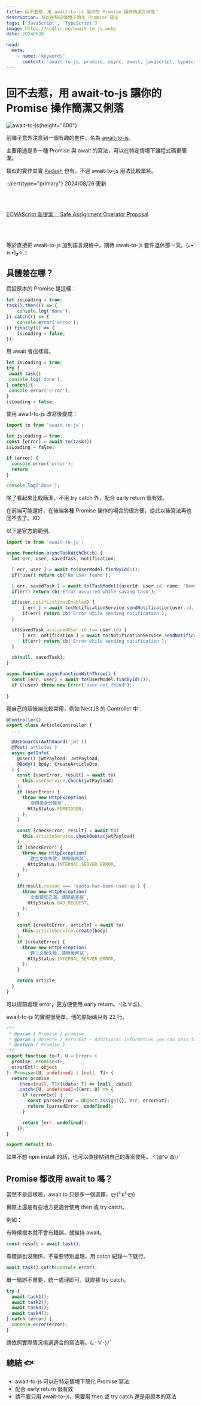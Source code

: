 ```yaml
---
title: 回不去惹，用 await-to-js 讓你的 Promise 操作簡潔又俐落！
description: 可以在特定情境下簡化 Promise 寫法
tags: ['JavaScript', 'TypeScript']
image: https://codlin.me/await-to-js.webp
date: 20240628

head:
  meta:
    - name: 'keywords'
      content: 'await-to-js, promise, async, await, javascript, typescript'
---
```


# 回不去惹，用 await-to-js 讓你的 Promise 操作簡潔又俐落

![await-to-js](/await-to-js.webp){height="600"}

前陣子意外注意到一個有趣的套件，名為 [await-to-js](https://www.npmjs.com/package/await-to-js)。

主要用途是多一種 Promise 與 await 的寫法，可以在特定情境下讓程式碼更簡潔。

類似的實作其實 [Radash](https://radash-docs.vercel.app/docs/async/tryit) 也有，不過 await-to-js 用法比較單純。

::alert{type="primary"}
2024/08/26 更新

<br><br>

[ECMAScript 新提案： Safe Assignment Operator Proposal](https://dev.to/dharamgfx/bye-bye-try-catch-blocks-meet-javascripts-safe-assignment-operator-proposal-1j7?ref=dailydev)

<br><br>

等於直接把 await-to-js 加到語言規格中，期待 await-to-js 套件退休那一天。(๑•̀ㅂ•́)و✧
::

## 具體差在哪？

假設原本的 Promise 是這樣：

```ts
let isLoading = true;
task().then(() => {
    console.log('done');
}).catch(() => {
    console.error('error');
}).finally(() => {
    isLoading = false;
});
```

用 await 會這樣寫。

```ts
let isLoading = true;
try {
 await task()
 console.log('done');
} catch(){
 console.error('error');
}
isLoading = false;
```

使用 await-to-js 改寫後變成：

```ts
import to from 'await-to-js';

let isLoading = true;
const [error] = await to(task())
isLoading = false;

if (error) {
  console.error('error');
  return;
}

console.log('done');
```

除了看起來比較簡潔，不用 try catch 外，配合 early return 很有效。

在前端可能還好，在後端各種 Promise 操作的場合的很方便，從此以後寫法再也回不去了。XD

以下是官方的範例。

```ts
import to from 'await-to-js';

async function asyncTaskWithCb(cb) {
  let err, user, savedTask, notification;

  [ err, user ] = await to(UserModel.findById(1));
  if(!user) return cb('No user found');

  [ err, savedTask ] = await to(TaskModel({userId: user.id, name: 'Demo Task'}));
  if(err) return cb('Error occurred while saving task');

  if(user.notificationsEnabled) {
      [ err ] = await to(NotificationService.sendNotification(user.id, 'Task Created'));
      if(err) return cb('Error while sending notification');
  }

  if(savedTask.assignedUser.id !== user.id) {
      [ err, notification ] = await to(NotificationService.sendNotification(savedTask.assignedUser.id, 'Task was created for you'));
      if(err) return cb('Error while sending notification');
  }

  cb(null, savedTask);
}

async function asyncFunctionWithThrow() {
  const [err, user] = await to(UserModel.findById(1));
  if (!user) throw new Error('User not found');
  
}
```

我自己的話後端比較常用，例如 NestJS 的 Controller 中：

```ts
@Controller()
export class ArticleController {
  ...

  @UseGuards(AuthGuard('jwt'))
  @Post('articles')
  async getInfo(
    @User() jwtPayload: JwtPayload,
    @Body() body: CreateArticleDto,
  ) {
    const [userError, result] = await to(
      this.userService.check(jwtPayload)
    );
    if (userError) {
      throw new HttpException(
        `使用者身分異常`,
        HttpStatus.FORBIDDEN,
      );
    }

    const [checkError, result] = await to(
      this.articleService.checkQuota(jwtPayload)
    );
    if (checkError) {
      throw new HttpException(
        `建立文章失敗，請稍後再試`,
        HttpStatus.INTERNAL_SERVER_ERROR,
      );
    }

    if(result.reason === 'quota-has-been-used-up') {
      throw new HttpException(
        `文章額度已滿，請聯絡客服`,
        HttpStatus.BAD_REQUEST,
      );
    }
    
    const [createError, article] = await to(
      this.articleService.create(body)
    );
    if (createError) {
      throw new HttpException(
        `建立文章失敗，請稍後再試`,
        HttpStatus.INTERNAL_SERVER_ERROR,
      );
    }

    return article;
  }
}
```

可以提前處理 error，更方便使用 early return。◝(≧∀≦)◟

await-to-js 的實現很簡單，他的原始碼只有 22 行。

```ts
/**
 * @param { Promise } promise
 * @param { Object= } errorExt - Additional Information you can pass to the err object
 * @return { Promise }
 */
export function to<T, U = Error> (
  promise: Promise<T>,
  errorExt?: object
): Promise<[U, undefined] | [null, T]> {
  return promise
    .then<[null, T]>((data: T) => [null, data])
    .catch<[U, undefined]>((err: U) => {
      if (errorExt) {
        const parsedError = Object.assign({}, err, errorExt);
        return [parsedError, undefined];
      }

      return [err, undefined];
    });
}

export default to;
```

如果不想 npm install 的話，也可以直接貼到自己的專案使用。ヾ(◍'౪`◍)ﾉﾞ

## Promise 都改用 await to 嗎？

當然不是這樣啦，await to 只是多一個選擇。ლ(╹ε╹ლ)

實際上還是有些地方更適合使用 then 或 try catch。

例如：

有時候根本就不會有錯誤，就維持 await。
  
```ts
const result = await task();
```

有錯誤也沒關係，不需要特別處理，用 catch 紀錄一下就行。

```ts
await task().catch(console.error);
```

單一錯誤不重要，統一處理即可，就直接 try catch。

```ts
try {
  await task1();
  await task2();
  await task3();
  await task4();
} catch (error) {
  console.error(error);
}
```

請依照實際情況挑選適合的寫法喔。(｡･∀･)ﾉﾞ

## 總結 🐟

- await-to-js 可以在特定情境下簡化 Promise 寫法
- 配合 early return 很有效
- 請不要只用 await-to-js，需要用 then 或 try catch 還是用原本的寫法
